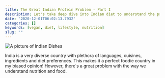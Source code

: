 ```yaml
---
title: The Great Indian Protein Problem - Part I
description: Let's take deep dive into Indian diet to understand the protein problem
date: "2020-12-01T06:02:13.793Z"
categories: []
keywords: [vegan, diet, lifestyle, nutrition]
slug: ""
---
```


![A picture of Indian Dishes](/img/blog/indian-food.jpg)

India is a very diverse country with plethora of languages, cuisines, ingredients and diet preferences. This makes it a perfect foodie country in my biased opinion! However, there's a great problem with the way we understand nutrition and food.
